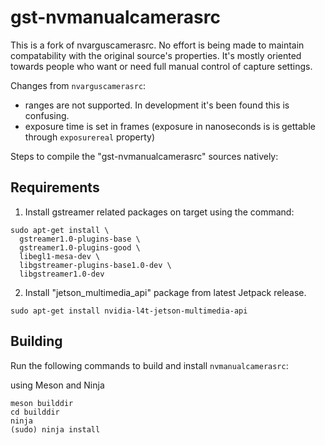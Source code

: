 # gst-nvmanualcamerasrc

This is a fork of nvarguscamerasrc. No effort is being made to maintain
compatability with the original source's properties. It's mostly oriented
towards people who want or need full manual control of capture settings.

Changes from `nvarguscamerasrc`:
* ranges are not supported. In development it's been found this is confusing.
* exposure time is set in frames (exposure in nanoseconds is is gettable through `exposurereal` property)

Steps to compile the "gst-nvmanualcamerasrc" sources natively:

## Requirements

1) Install gstreamer related packages on target using the command:
```
sudo apt-get install \
  gstreamer1.0-plugins-base \
  gstreamer1.0-plugins-good \
  libegl1-mesa-dev \
  libgstreamer-plugins-base1.0-dev \
  libgstreamer1.0-dev
```

2) Install "jetson_multimedia_api" package from latest Jetpack release.
```
sudo apt-get install nvidia-l4t-jetson-multimedia-api
```

## Building

Run the following commands to build and install `nvmanualcamerasrc`:

using Meson and Ninja

```
meson builddir
cd builddir
ninja
(sudo) ninja install
```
